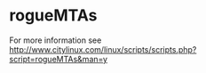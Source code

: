 # rogueMTAs
For more information see http://www.citylinux.com/linux/scripts/scripts.php?script=rogueMTAs&man=y
